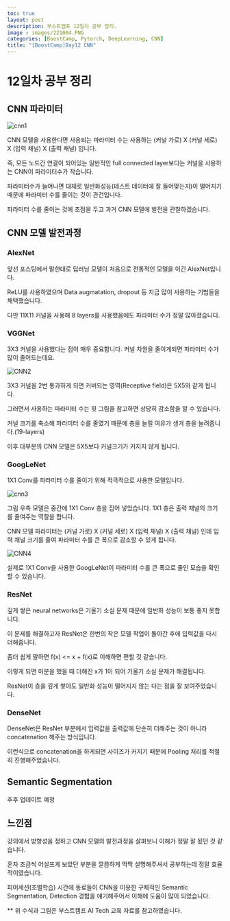 ```yaml
---
toc: true
layout: post
description: 부스트캠프 12일차 공부 정리.
image : images/221004.PNG
categories: [BoostCamp, Pytorch, DeepLearning, CNN]
title: "[BoostCamp]Day12 CNN"
---
```

# 12일차 공부 정리
## CNN 파라미터

![cnn1](https://user-images.githubusercontent.com/79916736/193746267-a3aeb349-162a-4273-af05-4aa0cb315047.png)

CNN 모델을 사용한다면 사용되는 파라미터 수는 사용하는 (커널 가로) X (커널 세로) X (입력 채널) X (출력 채널) 입니다.

즉, 모든 노드간 연결이 되어있는 일반적인 full connected layer보다는 커널을 사용하는 CNN이 파라미터수가 작습니다.

파라미터수가 늘어나면 대체로 일반화성능(테스트 데이터에 잘 들어맞는지)이 떨어지기 때문에 파라미터 수를 줄이는 것이 관건입니다.

파라미터 수를 줄이는 것에 초점을 두고 과거 CNN 모델에 발전을 관찰하겠습니다.

## CNN 모델 발전과정

### AlexNet

앞선 포스팅에서 말한대로 딥러닝 모델이 처음으로 전통적인 모델을 이긴 AlexNet입니다.

ReLU를 사용하였으며 Data augmatation, dropout 등 지금 많이 사용하는 기법들을 채택했습니다.

다만 11X11 커널을 사용해 8 layers를 사용했음에도 파라미터 수가 정말 많아졌습니다.

### VGGNet

3X3 커널을 사용했다는 점이 매우 중요합니다. 커널 차원을 줄이게되면 파라미터 수가 많이 줄어드는데요. 

![CNN2](https://user-images.githubusercontent.com/79916736/193748708-36a9ace9-9049-4576-99ae-9993ef0e1dff.png)

3X3 커널을 2번 통과하게 되면 커버되는 영역(Receptive field)은 5X5와 같게 됩니다.

그러면서 사용하는 파라미터 수는 윗 그림을 참고하면 상당히 감소함을 알 수 있습니다.

커널 크기를 축소해 파라미터 수를 줄였기 때문에 층을 늘릴 여유가 생겨 층을 늘려줍니다.(19-layers)

이후 대부분의 CNN 모델은 5X5보다 커널크기가 커지지 않게 됩니다.

### GoogLeNet

1X1 Conv를 파라미터 수를 줄이기 위해 적극적으로 사용한 모델입니다.

![cnn3](https://user-images.githubusercontent.com/79916736/193749928-c3c5982e-5237-422c-87e5-3b86465dd8e5.png)

그림 우측 모델은 중간에 1X1 Conv 층을 집어 넣었습니다. 1X1 층은 출력 채널의 크기를 줄여주는 역할을 합니다.

CNN 모델 파라미터는 (커널 가로) X (커널 세로) X (입력 채널) X (출력 채널) 인데 입력 채널 크기를 줄여 파라미터 수를 큰 폭으로 감소할 수 있게 됩니다.

![CNN4](https://user-images.githubusercontent.com/79916736/193750271-7d8d40a2-0cca-4ced-b37b-6bf228ed16c3.png)

실제로 1X1 Conv을 사용한 GoogLeNet이 파라미터 수를 큰 폭으로 줄인 모습을 확인할 수 있습니다.

### ResNet

깊게 쌓은 neural networks은 기울기 소실 문제 때문에 일반화 성능이 보통 좋지 못합니다.

이 문제를 해결하고자 ResNet은 한번의 작은 모델 작업이 돌아간 후에 입력값을 다시 더해줍니다.

좀더 쉽게 말하면 f(x) <= x + f(x)로 이해하면 편할 것 같습니다.

이렇게 되면 미분을 했을 때 더해진 x가 1이 되어 기울기 소실 문제가 해결됩니다.

ResNet이 층을 깊게 쌓아도 일반화 성능이 떨어지지 않는 다는 점을 잘 보여주었습니다.

### DenseNet

DenseNet은 ResNet 부분에서 입력값을 출력값에 단순히 더해주는 것이 아니라 concatenation 해주는 방식입니다.

이런식으로 concatenation을 하게되면 사이즈가 커지기 때문에 Pooling 처리를 적절히 진행해주었습니다.

## Semantic Segmentation

추후 업데이트 예정

## 느낀점

강의에서 방향성을 정하고 CNN 모델의 발전과정을 살펴보니 이해가 정말 잘 됬던 것 같습니다.

혼자 조금씩 어설프게 보았던 부분을 깔끔하게 딱딱 설명해주셔서 공부하는데 정말 효율적이였습니다.

피어세션(조별학습) 시간에 동료들이 CNN을 이용한 구체적인 Semantic Segmentation, Detection 경험을 얘기해주어서 이해에 도움이 많이 되었습니다.

** 위 수식과 그림은 부스트캠프 AI Tech 교육 자료를 참고하였습니다.